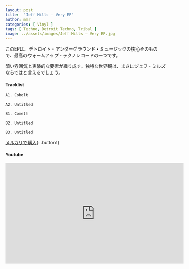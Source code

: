 ```yaml
---
layout: post
title:  "Jeff Mills – Very EP"
author: mmr
categories: [ Vinyl ]
tags: [ Techno, Detroit Techno, Tribal ]
image: ../assets/images/Jeff Mills – Very EP.jpg
---
```


このEPは、デトロイト・アンダーグラウンド・ミュージックの核心そのもので、最高のウォームアップ・テクノレコードの一つです。

暗い雰囲気と実験的な要素が織り成す、独特な世界観は、まさにジェフ・ミルズならではと言えるでしょう。

#### Tracklist
```md
A1. Cobolt

A2. Untitled

B1. Cometh

B2. Untitled

B3. Untitled
```

[メルカリで購入](https://jp.mercari.com/item/m40010323635?afid=6142608987){: .button1}

#### Youtube
<iframe width="560" height="315" src="https://www.youtube.com/embed/ZPgiF_S1pAA?si=dKqOwiHRhoS9WOC2" title="YouTube video player" frameborder="0" allow="accelerometer; autoplay; clipboard-write; encrypted-media; gyroscope; picture-in-picture; web-share" referrerpolicy="strict-origin-when-cross-origin" allowfullscreen></iframe>